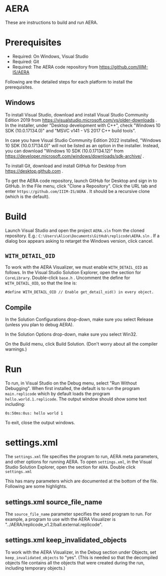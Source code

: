 AERA
====

These are instructions to build and run AERA.

Prerequisites
=============

* Required: On Windows, Visual Studio
* Required: Git
* Required: The AERA code repository from https://github.com/IIIM-IS/AERA

Following are the detailed steps for each platform to install the prerequisites.

## Windows
To install Visual Studio, download and install Visual Studio Community Edition 2019 from
https://visualstudio.microsoft.com/vs/older-downloads .
In the installer, under "Desktop development with C++", check "Windows 10 SDK (10.0.17134.0)" and
  "MSVC v141 - VS 2017 C++ build tools".
  
In case you have Visual Studio Community Edition 2022 installed, "Windows 10 SDK (10.0.17134.0)" will
  not be listed as an option in the installer.
Instead, you can download  "Windows 10 SDK (10.0.17134.12)" from https://developer.microsoft.com/windows/downloads/sdk-archive/ .

To install Git, download and install GitHub for Desktop from https://desktop.github.com .

To get the AERA code repository, launch GitHub for Desktop and sign in to GitHub. In the File menu, 
click "Clone a Repository". Click the URL tab and enter `https://github.com/IIIM-IS/AERA` . 
It should be a recursive clone (which is the default).

Build
=====
Launch Visual Studio and open the project `AERA.sln` from the cloned repository. E.g.:
`C:\Users\Alice\Documents\GitHub\replicode\AERA.sln` .
If a dialog box appears asking to retarget the Windows version, click cancel. 

## `WITH_DETAIL_OID`

To work with the AERA Visualizer, we must enable `WITH_DETAIL_OID` as follows. In the Visual Studio Solution Explorer,
open the section for `CoreLibrary`. Double-click `base.h` . Uncomment the define for `WITH_DETAIL_OID`, so that
the line is:

    #define WITH_DETAIL_OID // Enable get_detail_oid() in every object.

## Compile

In the Solution Configurations drop-down, make sure you select Release (unless you plan to debug AERA).

In the Solution Options drop-down, make sure you select Win32.

On the Build menu, click Build Solution. (Don't worry about all the compiler warnings.)

Run
===

To run, in Visual Studio on the Debug menu, select "Run Without Debugging". When first installed, the default
is to run the program `main.replicode` which by default loads the program `hello.world.1.replicode`. 
The output window should show some text including:

    0s:50ms:0us: hello world 1

To exit, close the output windows.

# settings.xml

The `settings.xml` file specifies the program to run, AERA meta parameters, and other options for running AERA.
To open `settings.xml`, in the Visual Studio Solution Explorer, open the section for `AERA`. Double click `settings.xml`

This has many parameters which are documented at the bottom of the file. Following are some highlights.

## settings.xml source_file_name

The `source_file_name` parameter specifies the seed program to run. For example, a program to use with the AERA Visualizer
is "../AERA/replicode_v1.2/ball.external.replicode".

## settings.xml keep_invalidated_objects

To work with the AERA Visualizer, in the Debug section under Objects, set `keep_invalidated_objects` to "yes". (This is needed
so that the decompiled objects file contains all the objects that were created during the run, including temporary objects.)

